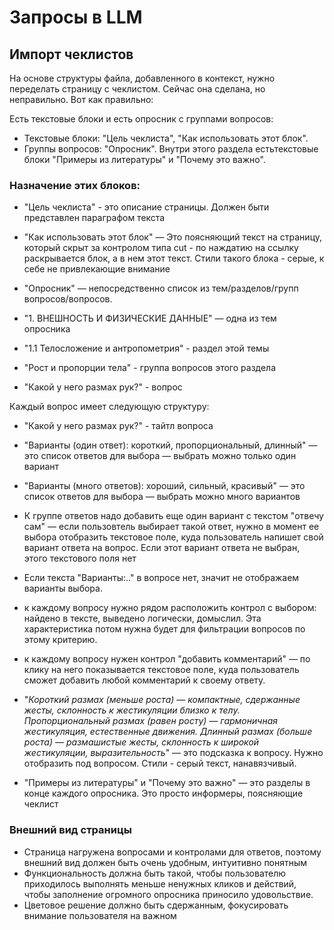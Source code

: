 # Запросы в LLM

## Импорт чеклистов

На основе структуры файла, добавленного в контекст, нужно переделать страницу с чеклистом. Сейчас она сделана, но неправильно. Вот как правильно:

Есть текстовые блоки и есть опросник с группами вопросов:
- Текстовые блоки: "Цель чеклиста", "Как использовать этот блок".
- Группы вопросов: "Опросник". Внутри этого раздела естьтекстовые блоки "Примеры из литературы" и "Почему это важно".

### Назначение этих блоков:
- "Цель чеклиста" - это описание страницы. Должен быти представлен параграфом текста 

- "Как использовать этот блок" — Это поясняющий текст на страницу, который скрыт за контролом типа cut - по наждатию на ссылку раскрывается блок, а в нем этот текст. Стили такого блока - серые, к себе не привлекающие внимание

- "Опросник" — непоcредственно список из тем/разделов/групп вопросов/вопросов.
- "1. ВНЕШНОСТЬ И ФИЗИЧЕСКИЕ ДАННЫЕ" — одна из тем опросника
- "1.1 Телосложение и антропометрия" - раздел этой темы
- "Рост и пропорции тела" - группа вопросов этого раздела
- "Какой у него размах рук?" - вопрос

Каждый вопрос имеет следующую структуру:
- "Какой у него размах рук?" - тайтл вопроса
- "Варианты (один ответ): короткий, пропорциональный, длинный" — это список ответов для выбора — выбрать можно только один вариант
- "Варианты (много ответов): хороший, сильный, красивый" — это список ответов для выбора — выбрать можно много вариантов

- К группе ответов надо добавить еще один вариант с текстом "отвечу сам" — если пользовтель выбирает такой ответ, нужно в момент ее выбора отобразить текстовое поле, куда пользователь напишет свой вариант ответа на вопрос. Если этот вариант ответа не выбран, этого текстового поля нет
- Если текста "Варианты:.." в вопросе нет, значит не отображаем варианты выбора.

- к каждому вопросу нужно рядом расположить контрол с выбором: найдено в тексте, выведено логически, домыслил. Эта характеристика потом нужна будет для фильтрации вопросов по этому критерию.

- к каждому вопросу нужен контрол "добавить комментарий" — по клику на него показывается текстовое поле, куда пользователь сможет добавить любой комментарий к своему ответу.

- "*Короткий размах (меньше роста) — компактные, сдержанные жесты, склонность к жестикуляции близко к телу. Пропорциональный размах (равен росту) — гармоничная жестикуляция, естественные движения. Длинный размах (больше роста) — размашистые жесты, склонность к широкой жестикуляции, выразительность*" — это подсказка к вопросу. Нужно отобразить под вопросом. Стили - серый текст, нанавязчивый.

- "Примеры из литературы" и "Почему это важно" — это разделы в конце каждого опросника. Это просто информеры, поясняющие чеклист

### Внешний вид страницы

- Страница нагружена вопросами и контролами для ответов, поэтому внешний вид должен быть очень удобным, интуитивно понятным
- Функциональность должна быть такой, чтобы пользователю приходилось выполнять меньше ненужных кликов и действий, чтобы заполнение огромного опросника приносило удовольствие.
- Цветовое решение должно быть сдержанным, фокусировать внимание пользователя на важном


